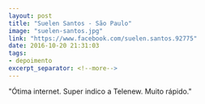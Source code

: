 ```yaml
---
layout: post
title: "Suelen Santos - São Paulo"
image: "suelen-santos.jpg"
link: "https://www.facebook.com/suelen.santos.92775"
date: 2016-10-20 21:31:03
tags:
- depoimento
excerpt_separator: <!--more-->
---
```


"Ótima internet. Super indico a Telenew. Muito rápido."